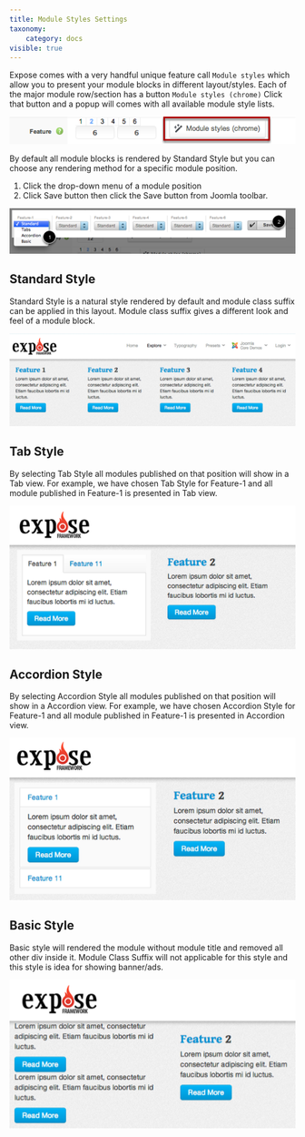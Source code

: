 ```yaml
---
title: Module Styles Settings
taxonomy:
    category: docs
visible: true
---
```


Expose comes with a very handful unique feature call ```Module styles``` which allow you to present your module blocks in different layout/styles. Each of the major module row/section has a button ```Module styles (chrome)``` Click that button and a popup will comes with all available module style lists.

![Module Styles Chrome](module-style1.png)
      
By default all module blocks is rendered by Standard Style but you can choose any rendering method for a specific module position.
1. Click the drop-down menu of a module position
1. Click Save button then click the Save button from Joomla toolbar.

![Module Styles](module-style2.png)

## Standard Style
Standard Style is a natural style rendered by default and module class suffix can be applied in this layout. Module class suffix gives a different look and feel of a module block.

![Standard Style](module-style3.png)

## Tab Style
By selecting Tab Style all modules published on that position will show in a Tab view. For example, we have chosen Tab Style for Feature-1 and all module published in Feature-1 is presented in Tab view. 

![Tab Style](module-style4.png)

## Accordion Style
By selecting Accordion Style all modules published on that position will show in a Accordion view. For example, we have chosen Accordion Style for Feature-1 and all module published in Feature-1 is presented in Accordion view. 

![Accordion Style](module-style5.png)

## Basic Style
Basic style will rendered the module without module title and removed all other div inside it. Module Class Suffix will not applicable for this style and this style is idea for showing banner/ads.

![Basic Style](module-style6.png)